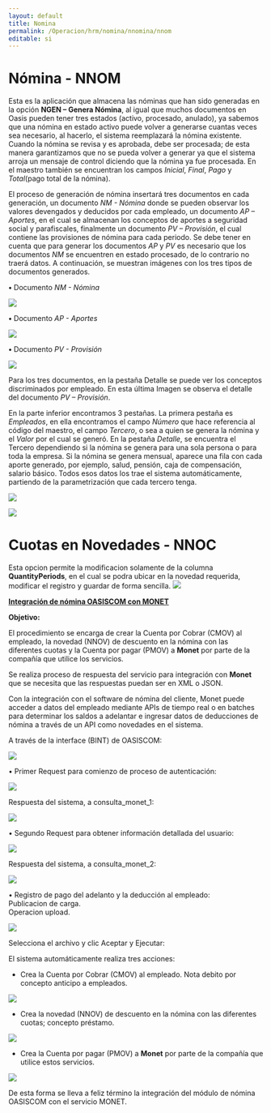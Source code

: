```yaml
---
layout: default
title: Nomina
permalink: /Operacion/hrm/nomina/nnomina/nnom
editable: si
---
```


# Nómina - NNOM


Esta es la aplicación que almacena las nóminas que han sido generadas en la opción **NGEN – Genera Nómina**, al igual que muchos documentos en Oasis pueden tener tres estados (activo, procesado, anulado), ya sabemos que una nómina en estado activo puede volver a generarse cuantas veces sea necesario, al hacerlo, el sistema reemplazará la nómina existente.     Cuando la nómina se revisa y es aprobada, debe ser procesada; de esta manera garantizamos que no se pueda volver a generar ya que el sistema arroja un mensaje de control diciendo que la nómina ya fue procesada.  En el maestro también se encuentran los campos _Inicial_, _Final_, _Pago_ y _Total_(pago total de la nómina).  

El proceso de generación de nómina insertará tres documentos en cada generación, un documento _NM - Nómina_ donde se pueden observar los valores devengados y deducidos por cada empleado, un documento _AP – Aportes_, en el cual se almacenan los conceptos de aportes a seguridad social y parafiscales, finalmente un documento _PV – Provisión_, el cual contiene las provisiones de nómina para cada periodo. Se debe tener en cuenta que para generar los documentos _AP_ y _PV_ es necesario que los documentos _NM_ se encuentren en estado procesado, de lo contrario no traerá datos. A continuación, se muestran imágenes con los tres tipos de documentos generados.  

**•**	Documento _NM - Nómina_  


![](nnom1.png)  


**•**	Documento _AP - Aportes_  


![](nnom2.png)  


**•**	Documento _PV - Provisión_  


![](nnom3.png)  


Para los tres documentos, en la pestaña Detalle se puede ver los conceptos discriminados por empleado. En esta última Imagen se observa el detalle del documento _PV – Provisión_.   

En la parte inferior encontramos 3 pestañas.  La primera pestaña es _Empleados_, en ella encontramos el campo _Número_ que hace referencia al código del maestro, el campo _Tercero_, o sea a quien se genera la nómina y el _Valor_ por el cual se generó.  En la pestaña _Detalle_, se encuentra el Tercero dependiendo si la nómina se genera para una sola persona o para toda la empresa.  Si la nómina se genera mensual, aparece una fila con cada aporte generado, por ejemplo, salud, pensión, caja de compensación, salario básico.  Todos esos datos los trae el sistema automáticamente, partiendo de la parametrización que cada tercero tenga.  


![](nnom4.png)  

![](nnom5.png)  


# Cuotas en Novedades - NNOC

Esta opcion permite la modificacion solamente de la columna **QuantityPeriods**, en el cual se podra ubicar en la novedad requerida, modificar el registro y guardar de forma sencilla.
![](nnoc1.png)  

[**Integración de nómina OASISCOM con MONET**](http://docs.oasiscom.com/Operacion/hrm/nomina/nnomina#integracion_de_nomina_oasiscom_con_monet)  

**Objetivo:**   

El procedimiento se encarga de crear la Cuenta por Cobrar (CMOV) al empleado, la novedad (NNOV) de descuento en la nómina con las diferentes cuotas y la Cuenta por pagar (PMOV) a **Monet** por parte de la compañía que utilice los servicios.   

Se realiza proceso de respuesta del servicio para integración con **Monet** que se necesita que las respuestas puedan ser en XML o JSON.   

Con la integración con el software de nómina del cliente, Monet puede acceder a datos del empleado mediante APIs de tiempo real o en batches para determinar los saldos a adelantar e ingresar datos de deducciones de nómina a través de un API como novedades en el sistema.  

A través de la interface (BINT) de OASISCOM:  

![](bint1.png)  

•	Primer Request para comienzo de proceso de autenticación:  

![](bint2.png)  

Respuesta del sistema, a consulta_monet_1:  

![](bint3.png)  

•	Segundo Request para obtener información detallada del usuario:  

![](bint4.png)  

Respuesta del sistema, a consulta_monet_2:  

![](bint5.png)  

• Registro de pago del adelanto y la deducción al empleado:  
Publicacion de carga.  
Operacion upload.  

![](bint6.png)  

Selecciona el archivo y clic Aceptar y Ejecutar:  

El sistema automáticamente realiza tres acciones:  

* Crea la Cuenta por Cobrar (CMOV) al empleado. Nota debito por concepto anticipo a empleados.  

![](cmov1.png)  

* Crea la novedad (NNOV) de descuento en la nómina con las diferentes cuotas; concepto préstamo.  

![](nnov1.png)  

* Crea la Cuenta por pagar (PMOV) a **Monet** por parte de la compañía que utilice estos servicios.  

![](pmov1.png)  

De esta forma se lleva a feliz término la integración del módulo de nómina OASISCOM con el servicio MONET.  






































